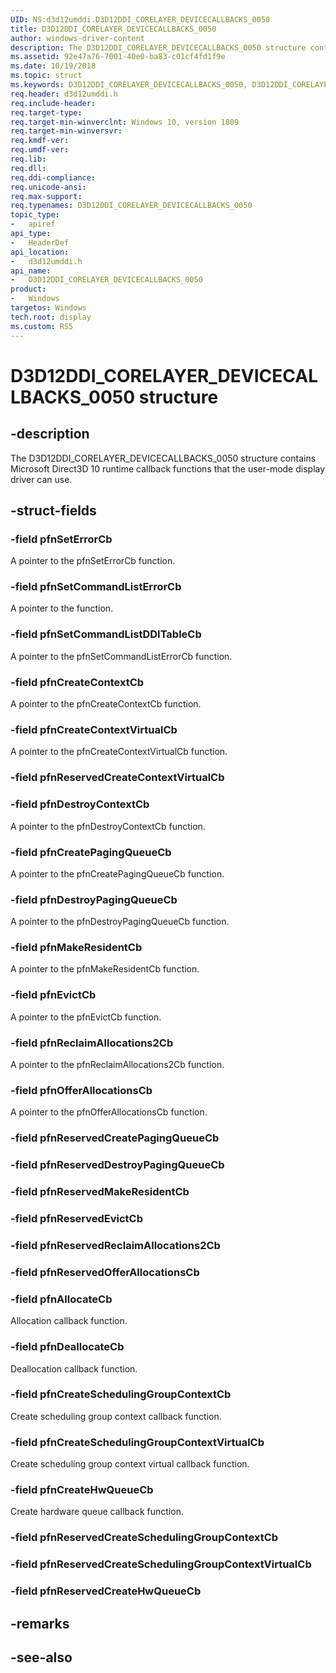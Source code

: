 ```yaml
---
UID: NS:d3d12umddi.D3D12DDI_CORELAYER_DEVICECALLBACKS_0050
title: D3D12DDI_CORELAYER_DEVICECALLBACKS_0050
author: windows-driver-content
description: The D3D12DDI_CORELAYER_DEVICECALLBACKS_0050 structure contains Microsoft Direct3D 10 runtime callback functions that the user-mode display driver can use.
ms.assetid: 92e47a76-7001-40e0-ba83-c01cf4fd1f9e
ms.date: 10/19/2018
ms.topic: struct
ms.keywords: D3D12DDI_CORELAYER_DEVICECALLBACKS_0050, D3D12DDI_CORELAYER_DEVICECALLBACKS_0050, 
req.header: d3d12umddi.h
req.include-header:
req.target-type:
req.target-min-winverclnt: Windows 10, version 1809
req.target-min-winversvr:
req.kmdf-ver:
req.umdf-ver:
req.lib:
req.dll:
req.ddi-compliance:
req.unicode-ansi:
req.max-support:
req.typenames: D3D12DDI_CORELAYER_DEVICECALLBACKS_0050
topic_type: 
-	apiref
api_type: 
-	HeaderDef
api_location: 
-	d3d12umddi.h
api_name: 
-	D3D12DDI_CORELAYER_DEVICECALLBACKS_0050
product:
-	Windows
targetos: Windows
tech.root: display
ms.custom: RS5
---
```


# D3D12DDI_CORELAYER_DEVICECALLBACKS_0050 structure

## -description

The D3D12DDI_CORELAYER_DEVICECALLBACKS_0050 structure contains Microsoft Direct3D 10 runtime callback functions that the user-mode display driver can use.

## -struct-fields

### -field pfnSetErrorCb

A pointer to the pfnSetErrorCb function.


### -field pfnSetCommandListErrorCb

A pointer to the function.


### -field pfnSetCommandListDDITableCb

A pointer to the pfnSetCommandListErrorCb function.


### -field pfnCreateContextCb

A pointer to the pfnCreateContextCb function.


### -field pfnCreateContextVirtualCb

A pointer to the pfnCreateContextVirtualCb function.

### -field pfnReservedCreateContextVirtualCb

### -field pfnDestroyContextCb

A pointer to the pfnDestroyContextCb function.


### -field pfnCreatePagingQueueCb

A pointer to the pfnCreatePagingQueueCb function.


### -field pfnDestroyPagingQueueCb

A pointer to the pfnDestroyPagingQueueCb function.


### -field pfnMakeResidentCb

A pointer to the pfnMakeResidentCb function.


### -field pfnEvictCb

A pointer to the pfnEvictCb function.


### -field pfnReclaimAllocations2Cb

A pointer to the pfnReclaimAllocations2Cb function.


### -field pfnOfferAllocationsCb

A pointer to the pfnOfferAllocationsCb function.

### -field pfnReservedCreatePagingQueueCb
 
### -field pfnReservedDestroyPagingQueueCb
 
### -field pfnReservedMakeResidentCb
 
### -field pfnReservedEvictCb
 
### -field pfnReservedReclaimAllocations2Cb
 
### -field pfnReservedOfferAllocationsCb

### -field pfnAllocateCb

Allocation callback function.


### -field pfnDeallocateCb

Deallocation callback function.

### -field pfnCreateSchedulingGroupContextCb

Create scheduling group context callback function.

### -field pfnCreateSchedulingGroupContextVirtualCb

Create scheduling group context virtual callback function.

### -field pfnCreateHwQueueCb
 
Create hardware queue callback function.

### -field pfnReservedCreateSchedulingGroupContextCb
 
### -field pfnReservedCreateSchedulingGroupContextVirtualCb
 
### -field pfnReservedCreateHwQueueCb

## -remarks

## -see-also
